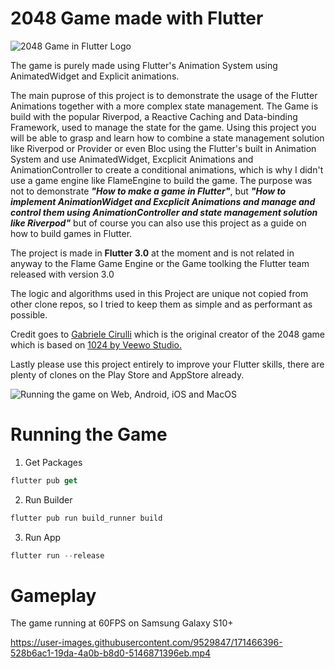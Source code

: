 # 2048 Game made with Flutter

![2048 Game in Flutter Logo](https://user-images.githubusercontent.com/9529847/172828266-75dc15a5-f591-42ea-b037-90ab1efed42e.png)

The game is purely made using Flutter's Animation System using AnimatedWidget and Explicit animations.

The main puprose of this project is to demonstrate the usage of the Flutter Animations together with a more complex state management. The Game is build with the popular Riverpod, a Reactive Caching and Data-binding Framework, used to manage the state for the game. Using this project you will be able to grasp and learn how to combine a state management solution like Riverpod or Provider or even Bloc using the Flutter's built in Animation System and use AnimatedWidget, Excplicit Animations and AnimationController to create a conditional animations, which is why I didn't use a game engine like FlameEngine to build the game. The purpose was not to demonstrate ***"How to make a game in Flutter"***, but ***"How to implement AnimationWidget and Excplicit Animations and manage and control them using AnimationController and state management solution like Riverpod"*** but of course you can also use this project as a guide on how to build games in Flutter.

The project is made in **Flutter 3.0** at the moment and is not related in anyway to the Flame Game Engine or the Game toolking the Flutter team released with version 3.0

The logic and algorithms used in this Project are unique not copied from other clone repos, so I tried to keep them as simple and as performant as possible.


Credit goes to [Gabriele Cirulli](https://github.com/gabrielecirulli) which is the original creator of the 2048 game which is based on  [1024 by Veewo Studio.](https://itunes.apple.com/us/app/1024!/id823499224)

Lastly please use this project entirely to improve your Flutter skills, there are plenty of clones on the Play Store and AppStore already.

![Running the game on Web, Android, iOS and MacOS](https://user-images.githubusercontent.com/9529847/172562297-78396f12-ab27-472a-91fa-2fd788a54edf.png)

# Running the Game
1. Get Packages
```dart
flutter pub get
```
2. Run Builder
```dart
flutter pub run build_runner build
```
3. Run App
```dart
flutter run --release
```
# Gameplay
The game running at 60FPS on Samsung Galaxy S10+

https://user-images.githubusercontent.com/9529847/171466396-528b6ac1-19da-4a0b-b8d0-5146871396eb.mp4

